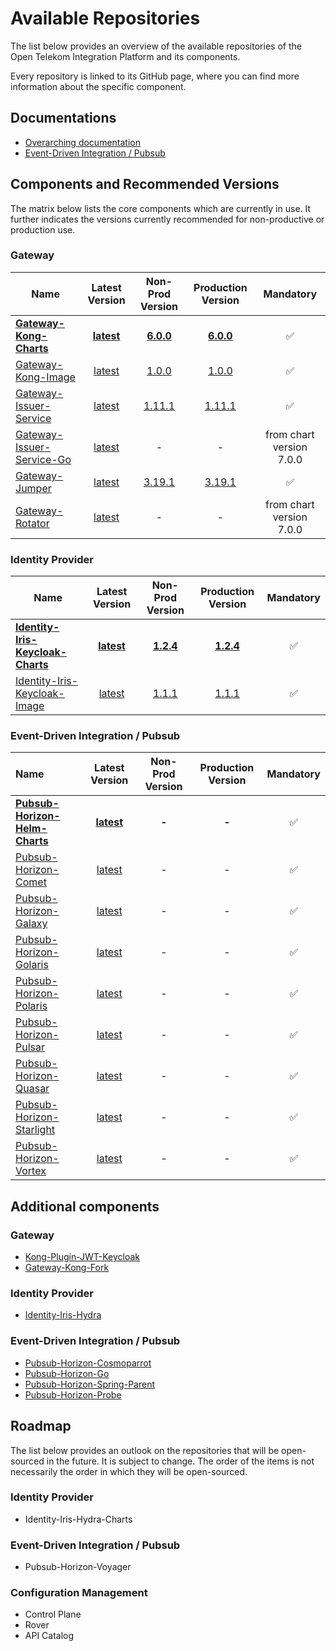 <!--
SPDX-FileCopyrightText: 2025 Deutsche Telekom AG

SPDX-License-Identifier: CC0-1.0    
-->

# Available Repositories

The list below provides an overview of the available repositories of the Open Telekom Integration Platform and its
components.

Every repository is linked to its GitHub page, where you can find more information about the specific component.

## Documentations

- [Overarching documentation](https://github.com/telekom/Open-Telekom-Integration-Platform)
- [Event-Driven Integration / Pubsub](https://github.com/telekom/pubsub-horizon)

## Components and Recommended Versions

The matrix below lists the core components which are currently in use.
It further indicates the versions currently recommended for non-productive or production use.

### Gateway

| Name                                                                              |                              Latest Version                              |                            Non-Prod Version                             |                           Production Version                            |        Mandatory         |
|-----------------------------------------------------------------------------------|:------------------------------------------------------------------------:|:-----------------------------------------------------------------------:|:-----------------------------------------------------------------------:|:------------------------:|
| **[Gateway-Kong-Charts](https://github.com/telekom/gateway-kong-charts)**         |  **[latest](https://github.com/telekom/gateway-kong-charts/tree/main)**  | **[6.0.0](https://github.com/telekom/gateway-kong-charts/tree/6.0.0)**  | **[6.0.0](https://github.com/telekom/gateway-kong-charts/tree/6.0.0)**  |            ✅             |
| [Gateway-Kong-Image](https://github.com/telekom/gateway-kong-image)               |    [latest](https://github.com/telekom/gateway-kong-image/tree/main)     |    [1.0.0](https://github.com/telekom/gateway-kong-image/tree/1.0.0)    |    [1.0.0](https://github.com/telekom/gateway-kong-image/tree/1.0.0)    |            ✅             |
| [Gateway-Issuer-Service](https://github.com/telekom/gateway-issuer-service)       |  [latest](https://github.com/telekom/gateway-issuer-service/tree/main)   | [1.11.1](https://github.com/telekom/gateway-issuer-service/tree/1.11.1) | [1.11.1](https://github.com/telekom/gateway-issuer-service/tree/1.11.1) |            ✅             |
| [Gateway-Issuer-Service-Go](https://github.com/telekom/gateway-issuer-service-go) | [latest](https://github.com/telekom/gateway-issuer-service-go/tree/main) |                                    -                                    |                                    -                                    | from chart version 7.0.0 |
| [Gateway-Jumper](https://github.com/telekom/gateway-jumper)                       |      [latest](https://github.com/telekom/gateway-jumper/tree/main)       |     [3.19.1](https://github.com/telekom/gateway-jumper/tree/3.19.1)     |     [3.19.1](https://github.com/telekom/gateway-jumper/tree/3.19.1)     |            ✅             |
| [Gateway-Rotator](https://github.com/telekom/gateway-rotator)                     |      [latest](https://github.com/telekom/gateway-rotator/tree/main)      |                                    -                                    |                                    -                                    | from chart version 7.0.0 |

### Identity Provider

| Name                                                                                          |                                  Latest Version                                  |                                 Non-Prod Version                                 |                                Production Version                                | Mandatory |
|-----------------------------------------------------------------------------------------------|:--------------------------------------------------------------------------------:|:--------------------------------------------------------------------------------:|:--------------------------------------------------------------------------------:|:---------:|
| **[Identity-Iris-Keycloak-Charts](https://github.com/telekom/identity-iris-keycloak-charts)** | **[latest](https://github.com/telekom/identity-iris-keycloak-charts/tree/main)** | **[1.2.4](https://github.com/telekom/identity-iris-keycloak-charts/tree/1.2.4)** | **[1.2.4](https://github.com/telekom/identity-iris-keycloak-charts/tree/1.2.4)** |     ✅     |
| [Identity-Iris-Keycloak-Image](https://github.com/telekom/identity-iris-keycloak-image)       |   [latest](https://github.com/telekom/identity-iris-keycloak-image/tree/main)    |   [1.1.1](https://github.com/telekom/identity-iris-keycloak-image/tree/1.1.1)    |   [1.1.1](https://github.com/telekom/identity-iris-keycloak-image/tree/1.1.1)    |     ✅     |

### Event-Driven Integration / Pubsub

| Name                                                                                    |                                Latest Version                                 | Non-Prod Version | Production Version | Mandatory |
|:----------------------------------------------------------------------------------------|:-----------------------------------------------------------------------------:|:----------------:|:------------------:|:---------:|
| **[Pubsub-Horizon-Helm-Charts](https://github.com/telekom/pubsub-horizon-helm-charts)** | **[latest](https://github.com/telekom/pubsub-horizon-helm-charts/tree/main)** |      **-**       |       **-**        |     ✅     |
| [Pubsub-Horizon-Comet](https://github.com/telekom/pubsub-horizon-comet)                 |      [latest](https://github.com/telekom/pubsub-horizon-comet/tree/main)      |        -         |         -          |     ✅     |
| [Pubsub-Horizon-Galaxy](https://github.com/telekom/pubsub-horizon-galaxy)               |     [latest](https://github.com/telekom/pubsub-horizon-galaxy/tree/main)      |        -         |         -          |     ✅     |
| [Pubsub-Horizon-Golaris](https://github.com/telekom/pubsub-horizon-golaris)             |     [latest](https://github.com/telekom/pubsub-horizon-golaris/tree/main)     |        -         |         -          |     ✅     |
| [Pubsub-Horizon-Polaris](https://github.com/telekom/pubsub-horizon-polaris)             |     [latest](https://github.com/telekom/pubsub-horizon-polaris/tree/main)     |        -         |         -          |     ✅     |
| [Pubsub-Horizon-Pulsar](https://github.com/telekom/pubsub-horizon-pulsar)               |     [latest](https://github.com/telekom/pubsub-horizon-pulsar/tree/main)      |        -         |         -          |     ✅     |
| [Pubsub-Horizon-Quasar](https://github.com/telekom/pubsub-horizon-quasar)               |     [latest](https://github.com/telekom/pubsub-horizon-quasar/tree/main)      |        -         |         -          |     ✅     |
| [Pubsub-Horizon-Starlight](https://github.com/telekom/pubsub-horizon-starlight)         |    [latest](https://github.com/telekom/pubsub-horizon-starlight/tree/main)    |        -         |         -          |     ✅     |
| [Pubsub-Horizon-Vortex](https://github.com/telekom/pubsub-horizon-vortex)               |     [latest](https://github.com/telekom/pubsub-horizon-vortex/tree/main)      |        -         |         -          |     ✅     |

## Additional components

### Gateway

- [Kong-Plugin-JWT-Keycloak](https://github.com/telekom/kong-plugin-jwt-keycloak)
- [Gateway-Kong-Fork](https://github.com/telekom/gateway-kong-fork)


### Identity Provider

- [Identity-Iris-Hydra](https://github.com/telekom/identity-iris-hydra)

### Event-Driven Integration / Pubsub

- [Pubsub-Horizon-Cosmoparrot](https://github.com/telekom/pubsub-horizon-cosmoparrot)
- [Pubsub-Horizon-Go](https://github.com/telekom/pubsub-horizon-go)
- [Pubsub-Horizon-Spring-Parent](https://github.com/telekom/pubsub-horizon-spring-parent)
- [Pubsub-Horizon-Probe](https://github.com/telekom/pubsub-horizon-probe)

## Roadmap

The list below provides an outlook on the repositories that will be open-sourced in the future. It is subject to change.
The order of the items is not necessarily the order in which they will be open-sourced.

### Identity Provider

- Identity-Iris-Hydra-Charts

### Event-Driven Integration / Pubsub

- Pubsub-Horizon-Voyager

### Configuration Management

- Control Plane
- Rover
- API Catalog
